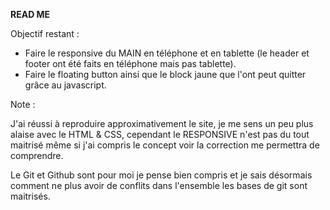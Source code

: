 **READ ME**

Objectif restant : 

- Faire le responsive du MAIN en téléphone et en tablette (le header et footer ont été faits en téléphone mais pas tablette).
- Faire le floating button ainsi que le block jaune que l'ont peut quitter grâce au javascript.

Note :

J'ai réussi à reproduire approximativement le site, je me sens un peu plus alaise avec le HTML & CSS, cependant le RESPONSIVE n'est pas du tout maitrisé même si j'ai compris le concept voir la correction me permettra de comprendre.

Le Git et Github sont pour moi je pense bien compris et je sais désormais comment ne plus avoir de conflits dans l'ensemble les bases de git sont maitrisés.

